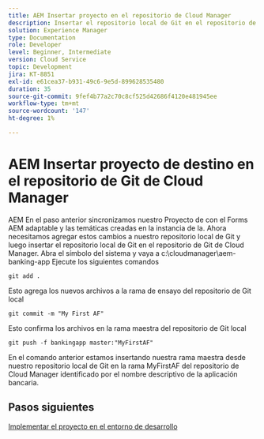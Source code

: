 ```yaml
---
title: AEM Insertar proyecto en el repositorio de Cloud Manager
description: Insertar el repositorio local de Git en el repositorio de Cloud Manager
solution: Experience Manager
type: Documentation
role: Developer
level: Beginner, Intermediate
version: Cloud Service
topic: Development
jira: KT-8851
exl-id: e61cea37-b931-49c6-9e5d-899628535480
duration: 35
source-git-commit: 9fef4b77a2c70c8cf525d42686f4120e481945ee
workflow-type: tm+mt
source-wordcount: '147'
ht-degree: 1%

---
```


# AEM Insertar proyecto de destino en el repositorio de Git de Cloud Manager

AEM En el paso anterior sincronizamos nuestro Proyecto de con el Forms AEM adaptable y las temáticas creadas en la instancia de la.
Ahora necesitamos agregar estos cambios a nuestro repositorio local de Git y luego insertar el repositorio local de Git en el repositorio de Git de Cloud Manager.
Abra el símbolo del sistema y vaya a c:\cloudmanager\aem-banking-app Ejecute los siguientes comandos

```
git add .
```

Esto agrega los nuevos archivos a la rama de ensayo del repositorio de Git local

```
git commit -m "My First AF"
```

Esto confirma los archivos en la rama maestra del repositorio de Git local

```
git push -f bankingapp master:"MyFirstAF"
```

En el comando anterior estamos insertando nuestra rama maestra desde nuestro repositorio local de Git en la rama MyFirstAF del repositorio de Cloud Manager identificado por el nombre descriptivo de la aplicación bancaria.

## Pasos siguientes

[Implementar el proyecto en el entorno de desarrollo](./deploy-to-dev-environment.md)
